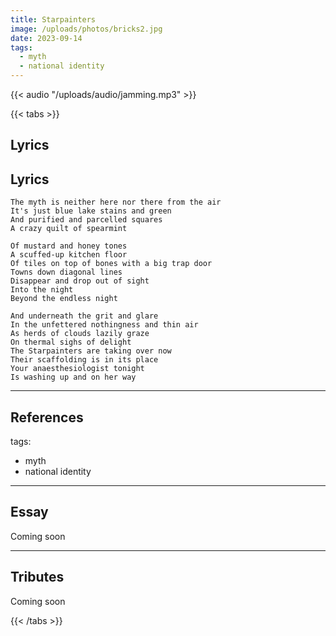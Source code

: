 ```yaml
---
title: Starpainters
image: /uploads/photos/bricks2.jpg
date: 2023-09-14
tags:
  - myth
  - national identity
---
```


{{< audio "/uploads/audio/jamming.mp3" >}}

{{< tabs >}}

## Lyrics




   ## Lyrics
   
   

    The myth is neither here nor there from the air
    It's just blue lake stains and green
    And purified and parcelled squares
    A crazy quilt of spearmint 

    Of mustard and honey tones
    A scuffed-up kitchen floor
    Of tiles on top of bones with a big trap door
    Towns down diagonal lines
    Disappear and drop out of sight
    Into the night
    Beyond the endless night

    And underneath the grit and glare
    In the unfettered nothingness and thin air
    As herds of clouds lazily graze
    On thermal sighs of delight
    The Starpainters are taking over now
    Their scaffolding is in its place
    Your anaesthesiologist tonight
    Is washing up and on her way

---

## References

tags:
  - myth
  - national identity

---

## Essay

Coming soon

---

## Tributes


Coming soon

{{< /tabs >}}
